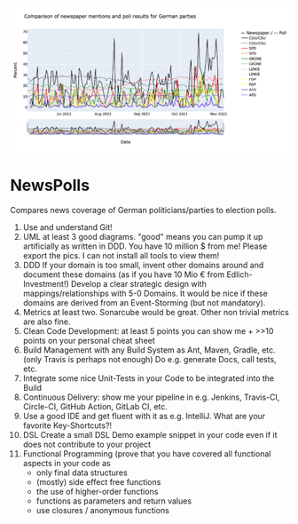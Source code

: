 ![alt text](https://raw.githubusercontent.com/SamiNenno/NewsPoll/master/Images/Front_Image.png)


# NewsPolls


Compares news coverage of German politicians/parties to election polls.




1. Use and understand Git!
2. UML at least 3 good diagrams. "good" means you can pump it up artificially as written in DDD. You have 10 million $ from me! Please export the pics. I can not install all tools to view them!
3. DDD If your domain is too small, invent other domains around and document these domains (as if you have 10 Mio € from Edlich-Investment!) Develop a clear strategic design with mappings/relationships with 5-0 Domains. It would be nice if these domains are derived from an Event-Storming (but not mandatory).
4. Metrics at least two. Sonarcube would be great. Other non trivial metrics are also fine.
5. Clean Code Development: at least 5 points you can show me + >>10 points on your personal cheat sheet
6. Build Management with any Build System as Ant, Maven, Gradle, etc. (only Travis is perhaps not enough) Do e.g. generate Docs, call tests, etc.
7. Integrate some nice Unit-Tests in your Code to be integrated into the Build
8. Continuous Delivery: show me your pipeline in e.g. Jenkins, Travis-CI, Circle-CI, GitHub Action, GitLab CI, etc.
9. Use a good IDE and get fluent with it as e.g. IntelliJ. What are your favorite Key-Shortcuts?!
10. DSL Create a small DSL Demo example snippet in your code even if it does not contribute to your project
11. Functional Programming (prove that you have covered all functional aspects in your code as
    - only final data structures
    - (mostly) side effect free functions
    - the use of higher-order functions
    - functions as parameters and return values
    - use closures / anonymous functions